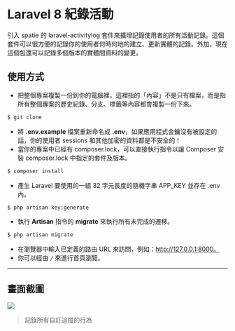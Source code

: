 # Laravel 8 紀錄活動

引入 spatie 的 laravel-activitylog 套件來擴增記錄使用者的所有活動記錄。這個套件可以很方便的記錄你的使用者何時何地的建立、更新實體的記錄。外加，現在這個包還可以記錄多個版本的實體間資料的變更。

## 使用方式
- 把整個專案複製一份到你的電腦裡，這裡指的「內容」不是只有檔案，而是指所有整個專案的歷史紀錄、分支、標籤等內容都會複製一份下來。
```sh
$ git clone
```
- 將 __.env.example__ 檔案重新命名成 __.env__，如果應用程式金鑰沒有被設定的話，你的使用者 sessions 和其他加密的資料都是不安全的！
- 當你的專案中已經有 composer.lock，可以直接執行指令以讓 Composer 安裝 composer.lock 中指定的套件及版本。
```sh
$ composer install
```
- 產⽣ Laravel 要使用的一組 32 字元長度的隨機字串 APP_KEY 並存在 .env 內。
```sh
$ php artisan key:generate
```
- 執行 __Artisan__ 指令的 __migrate__ 來執行所有未完成的遷移。
```sh
$ php artisan migrate
```
- 在瀏覽器中輸入已定義的路由 URL 來訪問，例如：http://127.0.0.1:8000。
- 你可以經由 `/` 來進行首頁瀏覽。

----

## 畫面截圖
![](https://imgur.com/crGK4wi.png)
> 記錄所有自訂追蹤的行為
